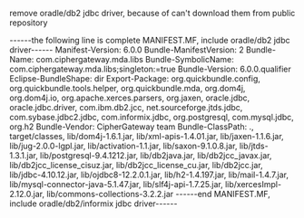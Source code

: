 
remove oradle/db2 jdbc driver, because of can't download them from public repository

------the following line is complete MANIFEST.MF, include oradle/db2 jdbc driver------
Manifest-Version: 6.0.0
Bundle-ManifestVersion: 2
Bundle-Name: com.ciphergateway.mda.libs
Bundle-SymbolicName: com.ciphergateway.mda.libs;singleton:=true
Bundle-Version: 6.0.0.qualifier
Eclipse-BundleShape: dir
Export-Package: org.quickbundle.config,
 org.quickbundle.tools.helper,
 org.quickbundle.mda,
 org.dom4j,
 org.dom4j.io,
 org.apache.xerces.parsers,
 org.jaxen,
 oracle.jdbc,
 oracle.jdbc.driver,
 com.ibm.db2.jcc,
 net.sourceforge.jtds.jdbc,
 com.sybase.jdbc2.jdbc,
 com.informix.jdbc,
 org.postgresql,
 com.mysql.jdbc,
 org.h2
Bundle-Vendor: CipherGateway team
Bundle-ClassPath: .,
 target/classes,
 lib/dom4j-1.6.1.jar,
 lib/xml-apis-1.4.01.jar,
 lib/jaxen-1.1.6.jar,
 lib/jug-2.0.0-lgpl.jar,
 lib/activation-1.1.jar,
 lib/saxon-9.1.0.8.jar,
 lib/jtds-1.3.1.jar,
 lib/postgresql-9.4.1212.jar,
 lib/db2java.jar,
 lib/db2jcc_javax.jar,
 lib/db2jcc_license_cisuz.jar,
 lib/db2jcc_license_cu.jar,
 lib/db2jcc.jar,
 lib/jdbc-4.10.12.jar,
 lib/ojdbc8-12.2.0.1.jar,
 lib/h2-1.4.197.jar,
 lib/mail-1.4.7.jar,
 lib/mysql-connector-java-5.1.47.jar,
 lib/slf4j-api-1.7.25.jar,
 lib/xercesImpl-2.12.0.jar,
 lib/commons-collections-3.2.2.jar
------end MANIFEST.MF, include oradle/db2/informix jdbc driver------